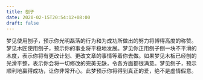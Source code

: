 ```yaml
---
title: 刨子
date: 2020-02-15T20:54:12+08:00
draft: false
---
```


梦见使用刨子，预示你光明磊落的行为和为成功所做出的努力将博得高度的称赞。梦见木匠使用刨子，预示你的事业将平稳地发展。梦见你正用刨子刨一块不平滑的木度，表示你将有更改计划、更改文章的事情等着你去做。如果梦见木板已经刨的光滑平整，表示你会将一切修改的完美无缺，令各方面都很满意。梦见刨子，预示顺利地赢得成功，让你非常开心。此梦预示你将得到真正的爱，绝不是虚情假意。
